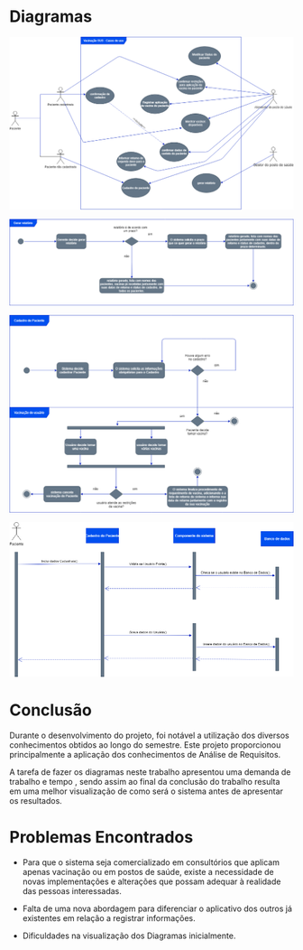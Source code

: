 # Diagramas

![Diagrama Caso de Uso](figuras/casos-de-uso.png)

![Diagrama de Atividades para Relatorio](figuras/relatorio.png)

![Diagrama de Atividades para Cadastro](figuras/fluxograma.png)

![Diagrama de Sequencia para Compra](figuras/cadastrar.png)


# Conclusão

Durante o desenvolvimento do projeto, foi notável a utilização dos diversos conhecimentos obtidos ao longo do semestre. Este projeto proporcionou principalmente a aplicação dos conhecimentos de Análise de Requisitos.

A tarefa de fazer os diagramas neste trabalho apresentou uma demanda de trabalho e tempo , sendo assim ao final da conclusão do trabalho resulta em uma melhor visualização de como será o sistema antes de apresentar os resultados.

# Problemas Encontrados

* Para que o sistema seja comercializado em consultórios que aplicam apenas vacinação ou em postos de saúde, existe a necessidade de novas implementações e alterações que possam adequar à realidade das pessoas interessadas.

* Falta de uma nova abordagem para diferenciar o aplicativo dos outros já existentes em relação a registrar informações.

* Dificuldades na visualização dos Diagramas inicialmente.